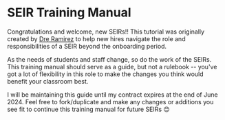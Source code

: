 # SEIR Training Manual

Congratulations and welcome, new SEIRs!! This tutorial was originally created by [Dre Ramirez](https://github.com/dreramirez91) to help new hires navigate the role and responsibilities of a SEIR beyond the onboarding period.

As the needs of students and staff change, so do the work of the SEIRs. This training manual should serve as a guide, but not a rulebook -- you've got a lot of flexibility in this role to make the changes you think would benefit your classroom best.

I will be maintaining this guide until my contract expires at the end of June 2024. Feel free to fork/duplicate and make any changes or additions you see fit to continue this training manual for future SEIRs 😊
